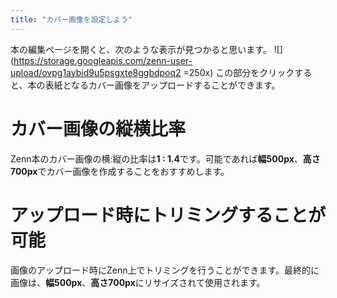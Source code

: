```yaml
---
title: "カバー画像を設定しよう"
---
```

本の編集ページを開くと、次のような表示が見つかると思います。
![](https://storage.googleapis.com/zenn-user-upload/ovpg1aybid9u5psgxte8ggbdpoq2 =250x)
この部分をクリックすると、本の表紙となるカバー画像をアップロードすることができます。

# カバー画像の縦横比率
Zenn本のカバー画像の横:縦の比率は**1 : 1.4**です。可能であれば**幅500px**、**高さ700px**でカバー画像を作成することをおすすめします。

# アップロード時にトリミングすることが可能
画像のアップロード時にZenn上でトリミングを行うことができます。最終的に画像は、**幅500px**、**高さ700px**にリサイズされて使用されます。